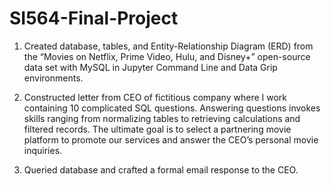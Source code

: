 # SI564-Final-Project

1) Created database, tables, and Entity-Relationship Diagram (ERD) from the “Movies on Netflix, Prime Video, Hulu, and Disney+” open-source data set with MySQL in Jupyter Command Line and Data Grip environments. 

2) Constructed letter from CEO of fictitious company where I work containing 10 complicated SQL questions. Answering questions invokes skills ranging from normalizing tables to retrieving calculations and filtered records. The ultimate goal is to select a partnering movie platform to promote our services and answer the CEO’s personal movie inquiries. 

3) Queried database and crafted a formal email response to the CEO. 


